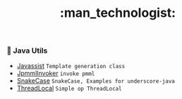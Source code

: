 <div align="center">
  <h1>:man_technologist:</h1>
</div>
<br/>

### :hammer: Java Utils

- [Javassist](https://github.com/PisecesPeng/PisecesPeng.record.me/tree/master/Java/Javassist) ``` Template generation class ```
- [JpmmlInvoker](https://github.com/PisecesPeng/PisecesPeng.record.me/tree/master/Java/JpmmlInvoker) ``` invoke pmml ```
- [SnakeCase](https://github.com/PisecesPeng/PisecesPeng.record.me/tree/master/Java/SnakeCase) ``` SnakeCase, Examples for underscore-java ```
- [ThreadLocal](https://github.com/PisecesPeng/PisecesPeng.record.me/tree/master/Java/ThreadLocal) ``` Simple op ThreadLocal ```